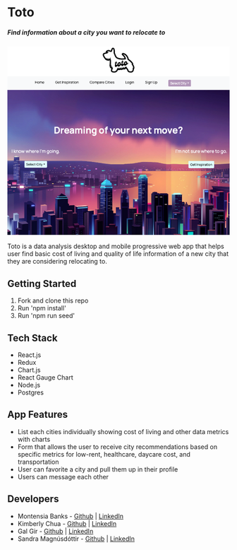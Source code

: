 # Toto

##### Find information about a city you want to relocate to

![Toto website](https://github.com/2111-caramel/caramel/blob/main/public/toto_img.png?raw=true)

Toto is a data analysis desktop and mobile progressive web app that helps user find basic cost of living and quality of life information of a new city that they are considering relocating to.

## Getting Started

1. Fork and clone this repo
2. Run 'npm install'
3. Run 'npm run seed'

## Tech Stack

- React.js
- Redux
- Chart.js
- React Gauge Chart
- Node.js
- Postgres

## App Features

- List each cities individually showing cost of living and other data metrics with charts
- Form that allows the user to receive city recommendations based on specific metrics for low-rent, healthcare, daycare cost, and transportation
- User can favorite a city and pull them up in their profile
- Users can message each other

## Developers

- Montensia Banks - [Github](https://github.com/monteecode) | [LinkedIn](https://www.linkedin.com/in/montensia/)
- Kimberly Chua - [Github](https://github.com/kchua123) | [LinkedIn](https://www.linkedin.com/in/chua-kimberly/)
- Gal Gir - [Github](https://github.com/monteecode)  | [LinkedIn](https://www.linkedin.com/in/montensia/)
- Sandra Magnúsdóttir - [Github](https://github.com/Galilior) | [LinkedIn](www.linkedin.com/in/gal-l-gir)

